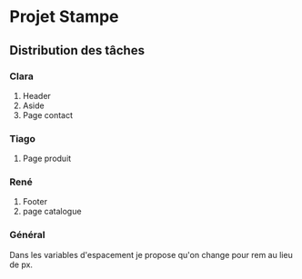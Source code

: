 # Projet Stampe

## Distribution des tâches

### Clara

1. Header
2. Aside
3. Page contact


### Tiago

1. Page produit

### René

1. Footer
2. page catalogue


### Général

Dans les variables d'espacement je propose qu'on change pour rem au lieu de px.
